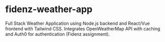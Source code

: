 # fidenz-weather-app
Full Stack Weather Application using Node.js backend and React/Vue frontend with Tailwind CSS. Integrates OpenWeatherMap API with caching and Auth0 for authentication (Fidenz assignment).
